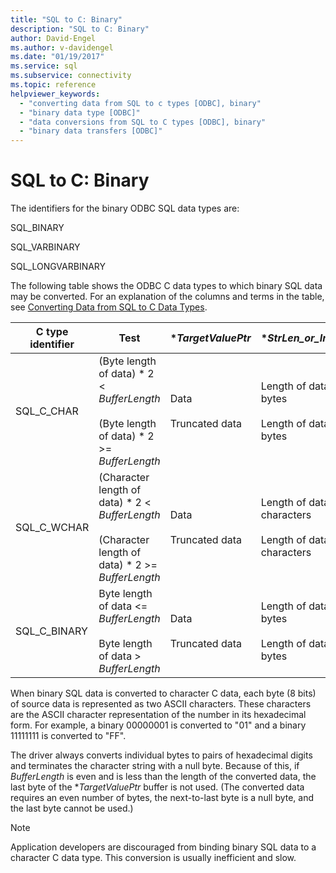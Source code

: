 ```yaml
---
title: "SQL to C: Binary"
description: "SQL to C: Binary"
author: David-Engel
ms.author: v-davidengel
ms.date: "01/19/2017"
ms.service: sql
ms.subservice: connectivity
ms.topic: reference
helpviewer_keywords:
  - "converting data from SQL to c types [ODBC], binary"
  - "binary data type [ODBC]"
  - "data conversions from SQL to C types [ODBC], binary"
  - "binary data transfers [ODBC]"
---
```

# SQL to C: Binary
The identifiers for the binary ODBC SQL data types are:  
  
 SQL_BINARY  
  
 SQL_VARBINARY  
  
 SQL_LONGVARBINARY  
  
 The following table shows the ODBC C data types to which binary SQL data may be converted. For an explanation of the columns and terms in the table, see [Converting Data from SQL to C Data Types](../../../odbc/reference/appendixes/converting-data-from-sql-to-c-data-types.md).  
  
|C type identifier|Test|**TargetValuePtr*|**StrLen_or_IndPtr*|SQLSTATE|  
|-----------------------|----------|------------------------|----------------------------|--------------|  
|SQL_C_CHAR|(Byte length of data) \* 2 < *BufferLength*<br /><br /> (Byte length of data) \* 2 >= *BufferLength*|Data<br /><br /> Truncated data|Length of data in bytes<br /><br /> Length of data in bytes|n/a<br /><br /> 01004|  
|SQL_C_WCHAR|(Character length of data) \* 2 < *BufferLength*<br /><br /> (Character length of data) \* 2 >= *BufferLength*|Data<br /><br /> Truncated data|Length of data in characters<br /><br /> Length of data in characters|n/a<br /><br /> 01004|  
|SQL_C_BINARY|Byte length of data <= *BufferLength*<br /><br /> Byte length of data > *BufferLength*|Data<br /><br /> Truncated data|Length of data in bytes<br /><br /> Length of data in bytes|n/a<br /><br /> 01004|  
  
 When binary SQL data is converted to character C data, each byte (8 bits) of source data is represented as two ASCII characters. These characters are the ASCII character representation of the number in its hexadecimal form. For example, a binary 00000001 is converted to "01" and a binary 11111111 is converted to "FF".  
  
 The driver always converts individual bytes to pairs of hexadecimal digits and terminates the character string with a null byte. Because of this, if *BufferLength* is even and is less than the length of the converted data, the last byte of the **TargetValuePtr* buffer is not used. (The converted data requires an even number of bytes, the next-to-last byte is a null byte, and the last byte cannot be used.)  
  
> [!NOTE]  
>  Application developers are discouraged from binding binary SQL data to a character C data type. This conversion is usually inefficient and slow.
